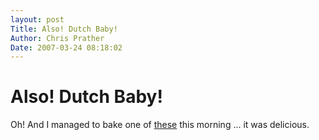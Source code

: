 ```yaml
---
layout: post
Title: Also! Dutch Baby!  
Author: Chris Prather
Date: 2007-03-24 08:18:02
---
```


# Also! Dutch Baby!
Oh! And I managed to bake one of [these](http://bakingsheet.blogspot.com/2006/07/sunday-brunch-dutch-babies.html) this morning ... it was delicious.
